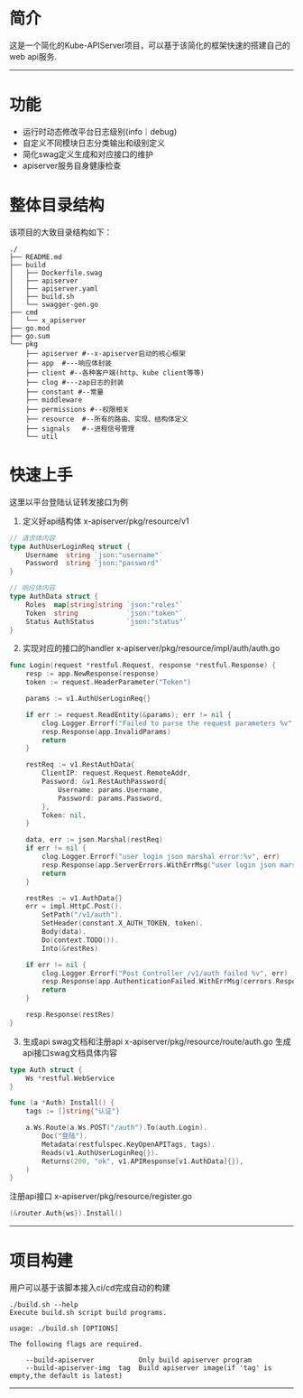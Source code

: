 

# 简介
这是一个简化的Kube-APIServer项目，可以基于该简化的框架快速的搭建自己的web api服务.

----

# 功能
- 运行时动态修改平台日志级别(info｜debug)
- 自定义不同模块日志分类输出和级别定义
- 简化swag定义生成和对应接口的维护
- apiserver服务自身健康检查

# 整体目录结构
该项目的大致目录结构如下：
```
./
├── README.md
├── build
│   ├── Dockerfile.swag
│   ├── apiserver
│   ├── apiserver.yaml
│   ├── build.sh
│   └── swagger-gen.go
├── cmd
│   └── x_apiserver
├── go.mod
├── go.sum
└── pkg
    ├── apiserver #--x-apiserver启动的核心框架
    ├── app  #---响应体封装
    ├── client #--各种客户端(http、kube client等等)
    ├── clog #---zap日志的封装
    ├── constant #--常量
    ├── middleware
    ├── permissions #--权限相关
    ├── resource  #--所有的路由、实现、结构体定义
    ├── signals   #--进程信号管理
    └── util
```

# 快速上手
这里以平台登陆认证转发接口为例
1. 定义好api结构体
x-apiserver/pkg/resource/v1
```go
// 请求体内容
type AuthUserLoginReq struct {
	Username  string `json:"username"`
	Password  string `json:"password"`
}

// 响应体内容
type AuthData struct {
    Roles  map[string]string `json:"roles"`
    Token  string            `json:"token"`
    Status AuthStatus        `json:"status"`
}
```

2. 实现对应的接口的handler
x-apiserver/pkg/resource/impl/auth/auth.go
```go
func Login(request *restful.Request, response *restful.Response) {
	resp := app.NewResponse(response)
	token := request.HeaderParameter("Token")

	params := v1.AuthUserLoginReq{}

	if err := request.ReadEntity(&params); err != nil {
		clog.Logger.Errorf("Failed to parse the request parameters %v", err)
		resp.Response(app.InvalidParams)
		return
	}

	restReq := v1.RestAuthData{
		ClientIP: request.Request.RemoteAddr,
		Password: &v1.RestAuthPassword{
			Username: params.Username,
			Password: params.Password,
		},
		Token: nil,
	}

	data, err := json.Marshal(restReq)
	if err != nil {
		clog.Logger.Errorf("user login json marshal error:%v", err)
		resp.Response(app.ServerErrors.WithErrMsg("user login json marshal error"))
		return
	}

	restRes := v1.AuthData{}
	err = impl.HttpC.Post().
		SetPath("/v1/auth").
		SetHeader(constant.X_AUTH_TOKEN, token).
		Body(data).
		Do(context.TODO()).
		Into(&restRes)

	if err != nil {
		clog.Logger.Errorf("Post Controller /v1/auth failed %v", err)
		resp.Response(app.AuthenticationFailed.WithErrMsg(cerrors.ResponseForErrorReason(err)))
		return
	}

	resp.Response(restRes)
}

```

3. 生成api swag文档和注册api
x-apiserver/pkg/resource/route/auth.go
生成api接口swag文档具体内容
```go
type Auth struct {
	Ws *restful.WebService
}

func (a *Auth) Install() {
	tags := []string{"认证"}

	a.Ws.Route(a.Ws.POST("/auth").To(auth.Login).
		Doc("登陆").
		Metadata(restfulspec.KeyOpenAPITags, tags).
		Reads(v1.AuthUserLoginReq{}).
		Returns(200, "ok", v1.APIResponse[v1.AuthData]{}),
	)
}
```
注册api接口
x-apiserver/pkg/resource/register.go
```go
(&router.Auth{ws}).Install()
```

-----

# 项目构建
用户可以基于该脚本接入ci/cd完成自动的构建
```shell
./build.sh --help      
Execute build.sh script build programs.

usage: ./build.sh [OPTIONS]

The following flags are required.

    --build-apiserver           Only build apiserver program
    --build-apiserver-img  tag  Build apiserver image(if 'tag' is empty,the default is latest)
```

-----